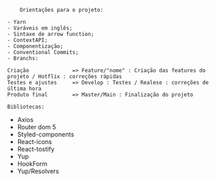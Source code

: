 		
		Orientações para o projeto:
		
	- Yarn	
	- Varáveis em inglês;
	- Sintaxe de arrow function;
	- ContextAPI;
	- Componentização;
	- Conventional Commits;
	- Branchs:
																				 						   	
	Criação		         =>	Feature/"nome" : Criação das features do projeto / Hotflix : correções rápidas	
	Testes e ajustes 	 =>	Develop : Testes / Realese : correções de última hora	
	Produto final 	 	 =>	Master/Main : Finalização do projeto
	
    Bibliotecas:

   - Axios
   - Router dom 5
   - Styled-components
   - React-icons
   - React-tostify
   - Yup
   - HookForm
   - Yup/Resolvers
